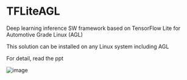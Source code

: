 # TFLiteAGL
Deep learning inference SW framework based on TensorFlow Lite for Automotive Grade Linux (AGL)

This solution can be installed on any Linux system including AGL

For detail, read the ppt

![image](https://user-images.githubusercontent.com/28533445/71790183-7379f980-3072-11ea-9977-36539c0abcbc.png)
